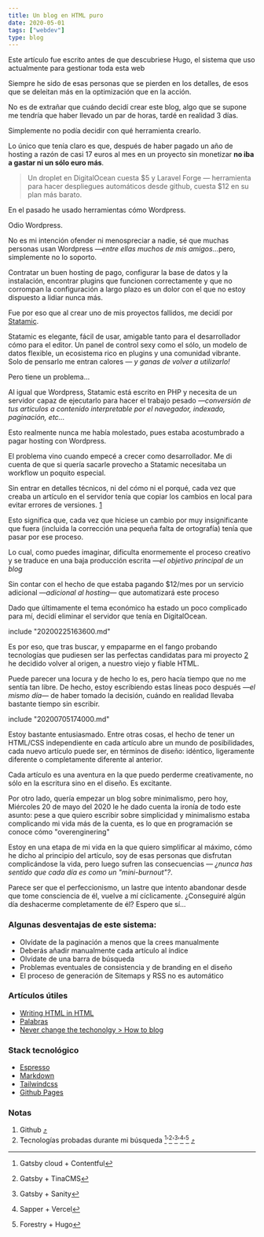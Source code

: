 ```yaml
---
title: Un blog en HTML puro
date: 2020-05-01
tags: ["webdev"]
type: blog
---
```


<div class="information-block">
Este artículo fue escrito antes de que descubriese Hugo, el sistema que uso actualmente para gestionar toda esta web
</div>

Siempre he sido de esas personas que se pierden en los detalles, de esos que se deleitan más en la optimización que en la acción.

No es de extrañar que cuándo decidí crear este blog, algo que se supone me tendría que haber llevado un par de horas, tardé en realidad 3 días.

Simplemente no podía decidir con qué herramienta crearlo.

Lo único que tenía claro es que, después de haber pagado un año de hosting a razón de casi 17 euros al mes en un proyecto sin monetizar **no iba a gastar ni un sólo euro más**. 

> Un droplet en DigitalOcean cuesta $5 y Laravel Forge — herramienta para hacer despliegues automáticos desde github, cuesta $12 en su plan más barato.

En el pasado he usado herramientas cómo Wordpress.

Odio Wordpress.

No es mi intención ofender ni menospreciar a nadie, sé que muchas personas usan Wordpress *—entre ellas muchos de mis amigos*...pero, simplemente no lo soporto.

Contratar un buen hosting de pago, configurar la base de datos y la instalación, encontrar plugins que funcionen correctamente y que no corrompan la configuración a largo plazo es un dolor con el que no estoy dispuesto a lidiar nunca más.

Fue por eso que al crear uno de mis proyectos fallidos, me decidí por <a href="//statamic.com">Statamic</a>.

Statamic es elegante, fácil de usar, amigable tanto para el desarrollador cómo para el editor. 
Un panel de control sexy como el sólo, un modelo de datos flexible, un ecosistema rico en plugins y una comunidad vibrante. Solo de pensarlo me entran calores *— y ganas de volver a utilizarlo!*

Pero tiene un problema...

Al igual que Wordpress, Statamic está escrito en PHP y necesita de un servidor capaz de ejecutarlo para hacer el trabajo pesado *—conversión de tus artículos a contenido interpretable por el navegador, indexado, paginación, etc...*

Esto realmente nunca me había molestado, pues estaba acostumbrado a pagar hosting con Wordpress.

El problema vino cuando empecé a crecer como desarrollador. Me di cuenta de que si quería sacarle provecho a Statamic necesitaba un workflow un poquito especial.

Sin entrar en detalles técnicos, ni del cómo ni el porqué, cada vez que creaba un artículo en el servidor tenía que copiar los cambios en local para evitar errores de versiones. <a class="note" id="note1" href="#1">1</a>

Esto significa que, cada vez que hiciese un cambio por muy insignificante que fuera (incluida la corrección una pequeña falta de ortografía) tenía que pasar por ese proceso.

Lo cual, como puedes imaginar, dificulta enormemente el proceso creativo y se traduce en una baja producción escrita *—el objetivo principal de un blog*

Sin contar con el hecho de que estaba pagando $12/mes por un servicio adicional —*adicional al hosting—* que automatizará este proceso

Dado que últimamente el tema económico ha estado un poco complicado para mí, decidí eliminar el servidor que tenía en DigitalOcean.

include "20200225163600.md"

Es por eso, que tras buscar, y empaparme en el fango probando tecnologías que pudiesen ser las perfectas candidatas para mi proyecto <a class="note" id="note2" href="#1">2</a> he decidido volver al origen, a nuestro viejo y fiable HTML.

Puede parecer una locura y de hecho lo es, pero hacía tiempo que no me sentía tan libre. 
De hecho, estoy escribiendo estas líneas poco después *—el mismo día—* de haber tomado la decisión, cuándo en realidad llevaba bastante tiempo sin escribir.

include "20200705174000.md"

Estoy bastante entusiasmado. Entre otras cosas, el hecho de tener un HTML/CSS independiente en cada artículo abre un mundo de posibilidades, cada nuevo artículo puede ser, en términos de diseño: idéntico, ligeramente diferente o completamente diferente al anterior.

Cada artículo es una aventura en la que puedo perderme creativamente, no sólo en la escritura sino en el diseño. Es excitante.

Por otro lado, quería empezar un blog sobre minimalismo, pero hoy, Miércoles 20 de mayo del 2020 le he dado cuenta la ironía de todo este asunto: pese a que quiero escribir sobre simplicidad y minimalismo estaba complicando mi vida más de la cuenta, es lo que en programación se conoce cómo "overenginering"

Estoy en una etapa de mi vida en la que quiero simplificar al máximo, cómo he dicho al principio del artículo, soy de esas personas que disfrutan complicándose la vida, pero luego sufren las consecuencias *— ¿nunca has sentido que cada día es como un "mini-burnout"?*. 

Parece ser que el perfeccionismo, un lastre que intento abandonar desde que tome consciencia de él, vuelve a mí cíclicamente. ¿Conseguiré algún día deshacerme completamente de él? Espero que sí...


### Algunas desventajas de este sistema:

- Olvídate de la paginación a menos que la crees manualmente
- Deberás añadir manualmente cada artículo al índice
- Olvídate de una barra de búsqueda
- Problemas eventuales de consistencia y de branding en el diseño
- El proceso de generación de Sitemaps y RSS no es automático

### Artículos útiles

- [Writing HTML in HTML](http://john.ankarstrom.se/html/)
- [Palabras](https://justinjackson.ca/words_es.html)
- [Never change the techonolgy > How to blog](https://macwright.org/2019/02/06/how-to-blog.html)


### Stack tecnológico

- [Espresso](//espressoapp.com)
- [Markdown](//es.wikipedia.com/markdown)
- [Tailwindcss](//tailwindcss.com)
- [Github Pages](//github.com)

### Notas

1. <a id="2"></a>Github [⤴](#note1)
2. <a id="1"></a>Tecnologías probadas durante mi búsqueda [^1]'[^2]'[^3]'[^4]'[^5] [⤴](#note2)


[^1]: Gatsby cloud + Contentful
[^2]: Gatsby + TinaCMS
[^3]: Gatsby + Sanity
[^4]: Sapper + Vercel
[^5]: Forestry + Hugo



